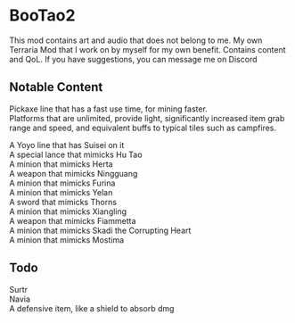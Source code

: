 # BooTao2
This mod contains art and audio that does not belong to me. 
My own Terraria Mod that I work on by myself for my own benefit.
Contains content and QoL.
If you have suggestions, you can message me on Discord

## Notable Content
Pickaxe line that has a fast use time, for mining faster.\
Platforms that are unlimited, provide light, significantly increased item grab range and speed, and equivalent buffs to typical tiles such as campfires.


A Yoyo line that has Suisei on it\
A special lance that mimicks Hu Tao\
A minion that mimicks Herta\
A weapon that mimicks Ningguang\
A minion that mimicks Furina\
A minion that mimicks Yelan\
A sword that mimicks Thorns\
A minion that mimicks Xiangling\
A weapon that mimicks Fiammetta\
A minion that mimicks Skadi the Corrupting Heart\
A minion that mimicks Mostima

## Todo
Surtr\
Navia\
A defensive item, like a shield to absorb dmg